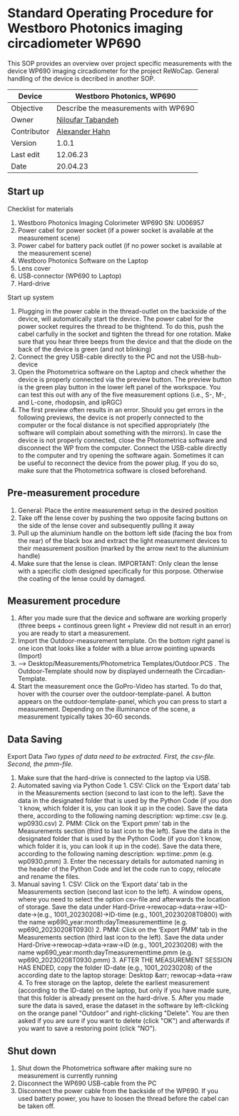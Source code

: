 # Standard Operating Procedure for Westboro Photonics imaging circadiometer WP690

This SOP provides an overview over project specific measurements with the device WP690 imaging circadiometer for the project ReWoCap. General handling of the device is decribed in another SOP.

| Device       | Westboro Photonics, WP690                                              |
|--------------|-----------------------------------------------------------|
| Objective    | Describe the measurements with WP690             |
| Owner        | [Niloufar Tabandeh](mailto:niloufar.tabandehsaravi@tuebingen.mpg.de)  |
| Contributor  | [Alexander Hahn](mailto:alexander.hahn@tuebingen.mpg.de) |
| Version      | 1.0.1                                      |
| Last edit    | 12.06.23 |
| Date         | 20.04.23                                                |

## Start up


Checklist for materials
   1. Westboro Photonics Imaging Colorimeter WP690 SN: U006957
   2. Power cabel for power socket (if a power socket is available at the measurement scene)
   3. Power cabel for battery pack outlet (if no power socket is available at the measurement scene)
   4. Westboro Photonics Software on the Laptop
   5. Lens cover
   6. USB-connector (WP690 to Laptop)
   7. Hard-drive
    
    
Start up system
   1. Plugging in the power cable in the thread-outlet on the backside of the device, will automatically start the device. The power cabel for the power socket requires the thread to be thightend. To do this, push the cabel carfully in the socket and tighten the thread for one rotation. Make sure that you hear three beeps from the device and that the diode on the back of the device is green (and not blinking)
   2. Connect the grey USB-cable directly to the PC and not the USB-hub-device
   3. Open the Photometrica software on the Laptop and check whether the device is properly connected via the preview button. The preview button is the green play button in the lower left panel of the workspace. You can test this out with any of the five measurement options (i.e., S-, M-, and L-cone, rhodopsin, and ipRGC)
   4. The first preview often results in an error. Should you get errors in the following previews, the device is not properly connected to the computer or the focal distance is not specified appropriately (the software will complain about something with the mirrors). In case the device is not properly connected, close the Photometrica software and disconnect the WP from the computer. Connect the USB-cable directly to the computer and try opening the software again. Sometimes it can be useful to reconnect the device from the power plug. If you do so, make sure that the Photometrica software is closed beforehand.


## Pre-measurement procedure

   1. General: Place the entire measurement setup in the desired position
   2. Take off the lense cover by pushing the two opposite facing buttons on the side of the lense cover and subsequently pulling it away
   3. Pull up the aluminium handle on the bottom left side (facing the box from the rear) of the black box and extract the light measurement devices to their measurement position (marked by the arrow next to the aluminium handle)
   4. Make sure that the lense is clean. IMPORTANT: Only clean the lense with a specific cloth designed specifically for this porpose. Otherwise the coating of the lense could by damaged.


## Measurement procedure

   1. After you made sure that the device and software are working properly (three beeps + continous green light + Preview did not result in an error) you are ready to start a measurement. 
   2. Import the Outdoor-measurement template. On the bottom right panel is one icon that looks like a folder with a blue arrow pointing upwards (Import)  
   3. --> Desktop/Measurements/Photometrica Templates/Outdoor.PCS . The Outdoor-Template should now by displayed underneath the Circadian-Template.
   4. Start the measurement once the GoPro-Video has started. To do that, hover with the courser over the outdoor-template-panel. A button appears on the outdoor-template-panel, which you can press to start a measurement. Depending on the illuminance of the scene, a measurement typically takes 30-60 seconds.
  


## Data Saving

Export Data
_Two types of data need to be extracted. First, the csv-file. Second, the pmm-file._ 

   1. Make sure that the hard-drive is connected to the laptop via USB.
   2. Automated saving via Python Code
            1. CSV: Click on the ‘Export data’ tab in the Measurements section (second to last icon to the left). Save the data in the designated folder that is used by the Python Code (if you don´t know, which folder it is, you can look it up in the code). Save the data there, according to the following naming description: wp:time:.csv (e.g. wp0930.csv)
            2. PMM: Click on the ‘Export pmm’ tab in the Measurements section (third to last icon to the left). Save the data in the designated folder that is used by the Python Code (if you don´t know, which folder it is, you can look it up in the code). Save the data there, according to the following naming description: wp:time:.pmm (e.g. wp0930.pmm)
            3. Enter the necessary details for automated naming in the header of the Python Code and let the code run to copy, relocate and rename the files.
   3. Manual saving
            1. CSV: Click on the ‘Export data’ tab in the Measurements section (second last icon to the left). A window opens, where you need to select the option csv-file and afterwards the location of storage. 
       Save the data under Hard-Drive&rarr;rewocap&rarr;data&rarr;raw&rarr;ID-date&rarr;(e.g., 1001_20230208)&rarr;ID-time (e.g., 1001_20230208T0800) with the name wp690_year:month:dayTmeasurementtime (e.g. wp690_20230208T0930)
            2. PMM: Click on the ‘Export PMM’ tab in the Measurements section (third last icon to the left). Save the data under Hard-Drive&rarr;rewocap&rarr;data&rarr;raw&rarr;ID (e.g., 1001_20230208) with the name wp690_year:month:dayTmeasurementtime.pmm (e.g. wp690_20230208T0930.pmm)
            3. AFTER THE MEASUREMENT SESSION HAS ENDED, copy the folder ID-date (e.g., 1001_20230208) of the according date to the laptop storage: Desktop &arr; rewocap&rarr;data&rarr;raw
            4. To free storage on the laptop, delete the earliest measurement (according to the ID-date) on the laptop, but only if you have made sure, that this folder is already present on the hard-drive.
            5. After you made sure the data is saved, erase the dataset in the software by left-clicking on the orange panel "Outdoor" and right-clicking "Delete". You are then asked if you are sure if you want to delete (click "OK") and afterwards if you want to save a restoring point (click "NO").




## Shut down

   1. Shut down the Photometrica software after making sure no measurement is currently running
   2. Disconnect the WP690 USB-cable from the PC
   3. Disconnect the power cable from the backside of the WP690. If you used battery power, you have to loosen the thread before the cabel can be taken off.
